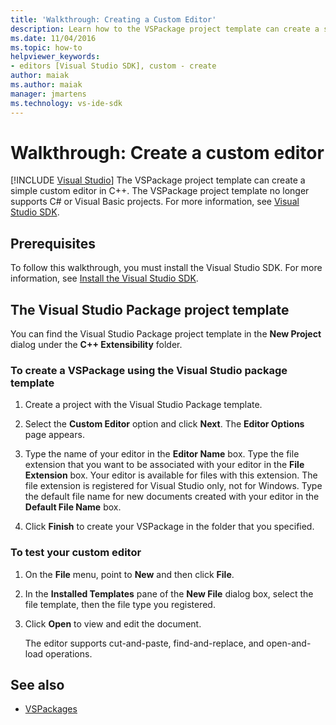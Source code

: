 ```yaml
---
title: 'Walkthrough: Creating a Custom Editor'
description: Learn how to the VSPackage project template can create a simple custom editor in C++ by using this walkthrough.
ms.date: 11/04/2016
ms.topic: how-to
helpviewer_keywords:
- editors [Visual Studio SDK], custom - create
author: maiak
ms.author: maiak
manager: jmartens
ms.technology: vs-ide-sdk
---
```

# Walkthrough: Create a custom editor

 [!INCLUDE [Visual Studio](~/includes/applies-to-version/vs-windows-only.md)]
The VSPackage project template can create a simple custom editor in C++. The VSPackage project template no longer supports C# or Visual Basic projects. For more information, see [Visual Studio SDK](../extensibility/visual-studio-sdk.md).

## Prerequisites
 To follow this walkthrough, you must install the Visual Studio SDK. For more information, see [Install the Visual Studio SDK](../extensibility/installing-the-visual-studio-sdk.md).

## The Visual Studio Package project template
 You can find the Visual Studio Package project template in the **New Project** dialog under the **C++ Extensibility** folder.

### To create a VSPackage using the Visual Studio package template

1. Create a project with the Visual Studio Package template.

2. Select the **Custom Editor** option and click **Next**. The **Editor Options** page appears.

3. Type the name of your editor in the **Editor Name** box. Type the file extension that you want to be associated with your editor in the **File Extension** box. Your editor is available for files with this extension. The file extension is registered for Visual Studio only, not for Windows. Type the default file name for new documents created with your editor in the **Default File Name** box.

4. Click **Finish** to create your VSPackage in the folder that you specified.

### To test your custom editor

1. On the **File** menu, point to **New** and then click **File**.

2. In the **Installed Templates** pane of the **New File** dialog box, select the file template, then the file type you registered.

3. Click **Open** to view and edit the document.

     The editor supports cut-and-paste, find-and-replace, and open-and-load operations.

## See also
- [VSPackages](../extensibility/internals/vspackages.md)
